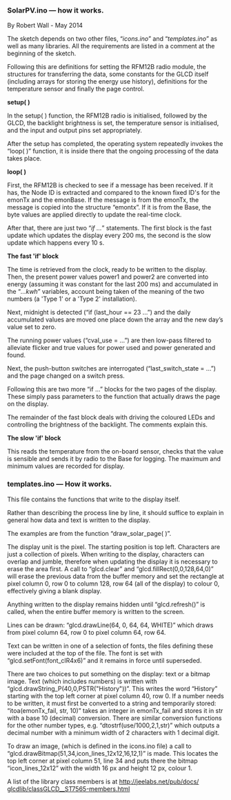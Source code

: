 <h3>SolarPV.ino — how it works.</h3>
<p>By Robert Wall - May 2014</p>

<p>The sketch depends on two other files, “<i>icons.ino</i>” and “<i>templates.ino</i>”
as well as many libraries. All the requirements are listed in a comment at the beginning of the sketch.</p>

<p>Following this are definitions for setting the RFM12B radio module, the structures for transferring the data, 
some constants for the GLCD itself (including arrays for storing the energy use history), definitions for the
temperature sensor and finally the page control.</p>

<p><b>setup( )</b></p>
<p>In the setup( ) function, the RFM12B radio is initialised, followed by the GLCD, the backlight brightness is set, 
the temperature sensor is initialised, and the input and output pins set appropriately.</p>

<p>After the setup has completed, the operating system repeatedly invokes the “loop( )” function, it is 
inside there that the ongoing processing of the data takes place. 
</p>

<p><b>loop( )</b></p>
<p>First, the RFM12B is checked to see if a message has been received. If it has, the Node ID is extracted and 
compared to the known fixed ID's for the emonTx and the emonBase. If the message is from the emonTx, the message is
copied into the structure “emontx”. If it is from the Base, the byte values are applied directly to
update the real-time clock.</p>
<p>After that, there are just two “<i>if …</i>”  statements. The first block is the fast update which 
updates the display every 200 ms, the second is the slow update which happens every 10 s.</p>

<p><b>The fast 'if' block</b></p>
<p>The time is retrieved from the clock, ready to be written to the display. Then, the present power values power1 
and power2 are converted into energy (assuming it was constant for the last 200 ms) and accumulated in the 
“<i>…kwh</i>” variables, account being taken of the meaning of the two numbers (a 'Type 1' or a 'Type 2' installation).</p>
<p>Next, midnight is detected (“if (last_hour == 23 …”) and the daily accumulated values are moved one 
place down the array and the new day’s value set to zero.</p>
<p>The running power values (“cval_use = …”) are then low-pass filtered to alleviate flicker and 
true values for power used and power generated and found.</p>
<p>Next, the push-button switches are interrogated (“last_switch_state = …”) and the page changed on a 
switch press. 
</p>
<p>Following this are two more “if …”  blocks for the two pages of the display. These simply pass 
parameters to the function that actually draws the page on the display. 
</p>

<p>The remainder of the fast block deals with driving the coloured LEDs and controlling the brightness of the 
backlight. The comments explain this.</p>

<p><b>The slow 'if' block</b></p>
<p>This reads the temperature from the on-board sensor, checks that the value is sensible and sends it by radio 
to the Base for logging. The maximum and minimum values are recorded for display.</p>

<h3>templates.ino — How it works.</h3>
<p>This file contains the functions that write to the display itself.</p>
<p>Rather than describing the process line by line, it should suffice to explain in general how data and text 
is written to the display.</p>
<p>The examples are from the function “draw_solar_page( )”.</p>
<p>The display unit is the pixel. The starting position is top left. Characters are just a collection of pixels.
When writing to the display, characters can overlap and jumble, therefore when updating the display it is 
necessary to erase the area first. A call to “glcd.clear” and “glcd.fillRect(0,0,128,64,0)” 
will erase the previous data from the buffer memory and set the rectangle at pixel column 0, row 0 to column 128, 
row 64 (all of the display) to colour 0, effectively giving a blank display.</p>
<p>Anything written to the display remains hidden until “glcd.refresh()” is called, when the 
entire buffer memory is written to the screen.</p> 
<p>Lines can be drawn: “glcd.drawLine(64, 0, 64, 64, WHITE)” which draws from pixel column 64, row 0
to pixel column 64, row 64. </p>
<p>Text can be written in one of a selection of fonts, the files defining these were included at the top of the file.
The font is set with “glcd.setFont(font_clR4x6)” and it remains in force until superseded.</p>
<p>There are two choices to put something on the display: text or a bitmap image. Text (which includes numbers) is
written with “glcd.drawString_P(40,0,PSTR("<wbr>History"))”. This writes the word “History” starting with the top left corner at pixel column 40, row 0.  If a number needs to be written, it must
first be converted to a string and temporarily stored: “itoa(emonTx_fail, str, 10)” takes an integer 
in emonTx_fail and stores it in str with a base 10 (decimal) conversion. There are similar conversion functions for
the other number types, e.g. “dtostrf(use/1000,2,1,str)” which outputs a decimal number with a 
minimum width of 2 characters with 1 decimal digit.</p>
<p>To draw an image, (which is defined in the icons.ino file) a call to 
“glcd.drawBitmap(51,34,icon_<wbr>lines_12x12,16,12,1)”
is made. This locates the top left corner at pixel column 51, line 34 and puts there the bitmap 
“icon_lines_12x12” with the width 16 px and height 12 px, colour 1.</p>
<p>A list of the library class members is at <a href="http://jeelabs.net/pub/docs/glcdlib/classGLCD__ST7565-members.html" target="_blank">http://jeelabs.net/pub/docs/<wbr>glcdlib/classGLCD__ST7565-<wbr>members.html</a>

</p></body></html>

